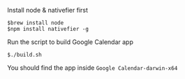 Install node & nativefier first

    $brew install node
    $npm install nativefier -g
    
Run the script to build Google Calendar app

    $./build.sh
    
You should find the app inside `Google Calendar-darwin-x64`
